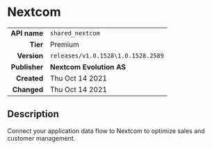 # Nextcom
| | |
|-:|-|
|**API name**|`shared_nextcom`|
|**Tier**|Premium|
|**Version**|`releases/v1.0.1528\1.0.1528.2589`|
|**Publisher**|**Nextcom Evolution AS**|
|**Created**|Thu Oct 14 2021|
|**Changed**|Thu Oct 14 2021|

## Description
Connect your application data flow to Nextcom to optimize sales and customer management.
